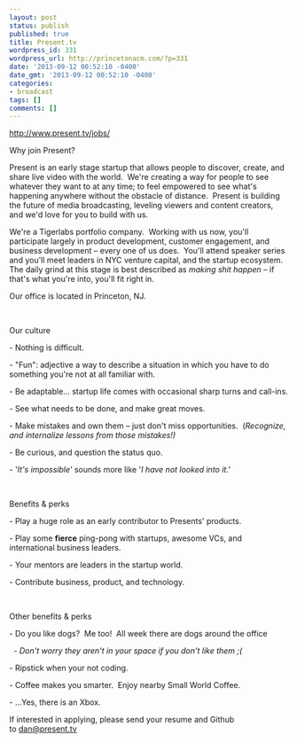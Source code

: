 ```yaml
---
layout: post
status: publish
published: true
title: Present.tv
wordpress_id: 331
wordpress_url: http://princetonacm.com/?p=331
date: '2013-09-12 00:52:10 -0400'
date_gmt: '2013-09-12 00:52:10 -0400'
categories:
- broadcast
tags: []
comments: []
---
```

<div><a href="http://www.present.tv/jobs/" target="_blank">http://www.present.tv/jobs/</a></div>
<div>
<p>Why join Present?</p>
<p>Present is an early stage startup that allows people to discover, create, and share live video with the world.  We're creating a way for people to see whatever they want to at any time; to feel empowered to see what's happening anywhere without the obstacle of distance.  Present is building the future of media broadcasting, leveling viewers and content creators, and we'd love for you to build with us.</p>
<p>We're a Tigerlabs portfolio company.  Working with us now, you'll participate largely in product development, customer engagement, and business development – every one of us does.  You'll attend speaker series and you'll meet leaders in NYC venture capital, and the startup ecosystem.  The daily grind at this stage is best described as <i>making shit happen</i> – if that's what you're into, you'll fit right in.</p>
<p>Our office is located in Princeton, NJ.</p>
<p>&nbsp;</p>
<p>Our culture</p>
<p>- Nothing is difficult.</p>
<p>- "Fun": adjective a way to describe a situation in which you have to do something you're not at all familiar with.</p>
<p>- Be adaptable… startup life comes with occasional sharp turns and call-ins.</p>
<p>- See what needs to be done, and make great moves.</p>
<p>- Make mistakes and own them – just don't miss opportunities.  (<i>Recognize, and internalize lessons from those mistakes!)</i></p>
<p>- Be curious, and question the status quo.</p>
<p>- '<i>It's impossible' </i>sounds more like '<i>I have not looked into it.'</i></p>
<p>&nbsp;</p>
<p>Benefits &amp; perks</p>
<p>- Play a huge role as an early contributor to Presents' products.</p>
<p>- Play some <b>fierce</b> ping-pong with startups, awesome VCs, and international business leaders.</p>
<p>- Your mentors are leaders in the startup world.</p>
<p>- Contribute business, product, and technology.</p>
<p>&nbsp;</p>
<p>Other benefits &amp; perks</p>
<p>- Do you like dogs?  Me too!  All week there are dogs around the office</p>
<p><i>  - Don't worry they aren't in your space if you don't like them ;(</i></p>
<p>- Ripstick when your not coding.</p>
<p>- Coffee makes you smarter.  Enjoy nearby Small World Coffee.</p>
<p>- ...Yes, there is an Xbox.</p>
</div>
<div></div>
<div>
<div></div>
<div>If interested in applying, please send your resume and Github to <a href="mailto:dan@present.tv" target="_blank">dan@present.tv</a></div>
</div>
